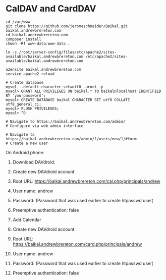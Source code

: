 CalDAV and CardDAV
==================

    cd /var/www
    git clone https://github.com/jeromeschneider/Baikal.git baikal.andrewbrereton.com
    cd baikal.andrewbrereton.com
    composer install
    chown -Rf www-data:www-data .

    ln -s /root/server-config/files/etc/apache2/sites-available/baikal.andrewbrereton.com /etc/apache2/sites-available/baikal.andrewbrereton.com
    
    a2ensite baikal.andrewbrereton.com
    service apache2 reload
    
    # Create database
    mysql --default-character-set=utf8 -uroot -p
    mysql> GRANT ALL PRIVILEGES ON baikal.* TO baikal@localhost IDENTIFIED BY 'yourpassword';
    mysql> CREATE DATABASE baikal CHARACTER SET utf8 COLLATE utf8_general_ci;
    mysql> FLUSH PRIVILEGES;
    mysql> ^D

    # Navigate to https://baikal.andrewbrereton.com/admin/
    # Configure via web admin interface
    
    # Navigate to https://baikal.andrewbrereton.com/admin/?/users/new/1/#form
    # Create a new user
    
On Android phone:

1. Download DAVdroid.
2. Create new DAVdroid account
3. Root URL: https://baikal.andrewbrereton.com/cal.php/principals/andrew
4. User name: andrew
5. Password: (Password that was used earlier to create htpasswd user)
6. Preemptive authentication: false
7. Add Calendar

1. Create new DAVdroid account
2. Root URL: https://baikal.andrewbrereton.com/card.php/principals/andrew
3. User name: andrew
4. Password: (Password that was used earlier to create htpasswd user)
5. Preemptive authentication: false
